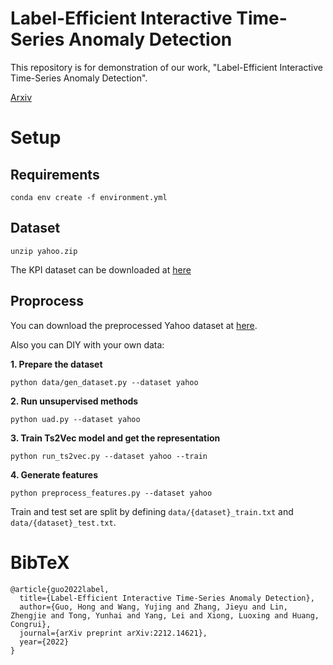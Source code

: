 # Label-Efficient Interactive Time-Series Anomaly Detection

This repository is for demonstration of our work, "Label-Efficient Interactive Time-Series Anomaly Detection".

[Arxiv](https://arxiv.org/abs/2212.14621)

# Setup

## Requirements

```
conda env create -f environment.yml
```

## Dataset

```
unzip yahoo.zip
```

The KPI dataset can be downloaded at [here](https://github.com/NetManAIOps/KPI-Anomaly-Detection)

## Proprocess

You can download the preprocessed Yahoo dataset at [here](https://drive.google.com/file/d/1llcD6ofi0Gp5ufwwkK2JXsScEZ4RAAhP/view?usp=sharing).

Also you can DIY with your own data:

**1. Prepare the dataset**

```
python data/gen_dataset.py --dataset yahoo
```

**2. Run unsupervised methods**

```
python uad.py --dataset yahoo
```

**3. Train Ts2Vec model and get the representation**

```
python run_ts2vec.py --dataset yahoo --train
```

**4. Generate features**

```
python preprocess_features.py --dataset yahoo
```

Train and test set are split by defining ```data/{dataset}_train.txt``` and ```data/{dataset}_test.txt```.

# BibTeX

```
@article{guo2022label,
  title={Label-Efficient Interactive Time-Series Anomaly Detection},
  author={Guo, Hong and Wang, Yujing and Zhang, Jieyu and Lin, Zhengjie and Tong, Yunhai and Yang, Lei and Xiong, Luoxing and Huang, Congrui},
  journal={arXiv preprint arXiv:2212.14621},
  year={2022}
}
```


